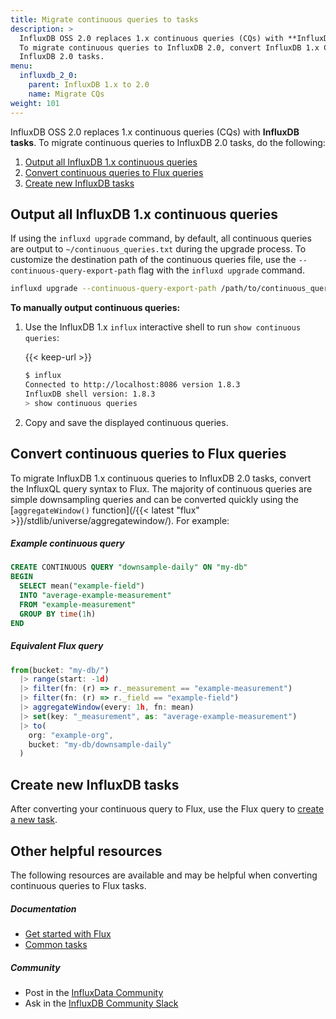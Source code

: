```yaml
---
title: Migrate continuous queries to tasks
description: >
  InfluxDB OSS 2.0 replaces 1.x continuous queries (CQs) with **InfluxDB tasks**.
  To migrate continuous queries to InfluxDB 2.0, convert InfluxDB 1.x CQs into Flux and create new
  InfluxDB 2.0 tasks.
menu:
  influxdb_2_0:
    parent: InfluxDB 1.x to 2.0
    name: Migrate CQs
weight: 101
---
```


InfluxDB OSS 2.0 replaces 1.x continuous queries (CQs) with **InfluxDB tasks**.
To migrate continuous queries to InfluxDB 2.0 tasks, do the following:

1. [Output all InfluxDB 1.x continuous queries](#output-all-influxdb-1x-continuous-queries)
2. [Convert continuous queries to Flux queries](#convert-continuous-queries-to-flux-queries)
3. [Create new InfluxDB tasks](#create-new-influxdb-tasks)

## Output all InfluxDB 1.x continuous queries

If using the `influxd upgrade` command, by default, all continuous queries are
output to `~/continuous_queries.txt` during the upgrade process.
To customize the destination path of the continuous queries file,
use the `--continuous-query-export-path` flag with the `influxd upgrade` command.

```sh
influxd upgrade --continuous-query-export-path /path/to/continuous_queries.txt
```

**To manually output continuous queries:** 

1. Use the InfluxDB 1.x `influx` interactive shell to run `show continuous queries`:

    {{< keep-url >}}
    ```sh
    $ influx
    Connected to http://localhost:8086 version 1.8.3
    InfluxDB shell version: 1.8.3
    > show continuous queries
    ```

2. Copy and save the displayed continuous queries.

## Convert continuous queries to Flux queries

To migrate InfluxDB 1.x continuous queries to InfluxDB 2.0 tasks, convert the InfluxQL query syntax to Flux.
The majority of continuous queries are simple downsampling queries and can be converted quickly
using the [`aggregateWindow()` function](/{{< latest "flux" >}}/stdlib/universe/aggregatewindow/).
For example:

##### Example continuous query
```sql
CREATE CONTINUOUS QUERY "downsample-daily" ON "my-db"
BEGIN
  SELECT mean("example-field")
  INTO "average-example-measurement"
  FROM "example-measurement"
  GROUP BY time(1h)
END
```

##### Equivalent Flux query
```js
from(bucket: "my-db/")
  |> range(start: -1d)
  |> filter(fn: (r) => r._measurement == "example-measurement")
  |> filter(fn: (r) => r._field == "example-field")
  |> aggregateWindow(every: 1h, fn: mean)
  |> set(key: "_measurement", as: "average-example-measurement")
  |> to(
    org: "example-org",
    bucket: "my-db/downsample-daily"
  )
```

## Create new InfluxDB tasks
After converting your continuous query to Flux, use the Flux query to
[create a new task](/influxdb/v2.0/process-data/manage-tasks/create-task/).

## Other helpful resources
The following resources are available and may be helpful when converting
continuous queries to Flux tasks.

##### Documentation
- [Get started with Flux](/influxdb/v2.0/query-data/get-started/)
- [Common tasks](/influxdb/v2.0/process-data/common-tasks/#downsample-data-with-influxdb)

##### Community
- Post in the [InfluxData Community](https://community.influxdata.com/)
- Ask in the [InfluxDB Community Slack](https://influxdata.com/slack)